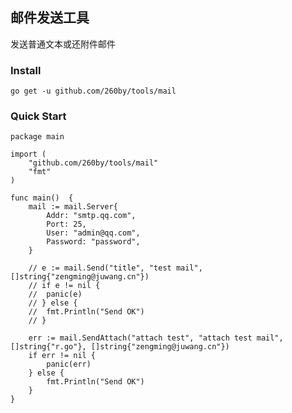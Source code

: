 ## 邮件发送工具
发送普通文本或还附件邮件

### Install
    go get -u github.com/260by/tools/mail

### Quick Start
    package main

    import (
        "github.com/260by/tools/mail"
        "fmt"
    )

    func main()  {
        mail := mail.Server{
            Addr: "smtp.qq.com",
            Port: 25,
            User: "admin@qq.com",
            Password: "password",
        }

        // e := mail.Send("title", "test mail", []string{"zengming@juwang.cn"})
        // if e != nil {
        // 	panic(e)
        // } else {
        // 	fmt.Println("Send OK")
        // }

        err := mail.SendAttach("attach test", "attach test mail", []string{"r.go"}, []string{"zengming@juwang.cn"})
        if err != nil {
            panic(err)
        } else {
            fmt.Println("Send OK")
        }
    }